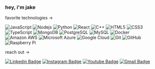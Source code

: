 ### hey, i'm jake

favorite technologies ->

![JavaScript](https://img.shields.io/badge/-JavaScript-black?style=flat-square&logo=javascript)
![Nodejs](https://img.shields.io/badge/-Nodejs-black?style=flat-square&logo=Node.js)
![Python](https://img.shields.io/badge/-Python-black?style=flat-square&logo=Python)
![React](https://img.shields.io/badge/-React-black?style=flat-square&logo=react)
![C++](https://img.shields.io/badge/-C++-00599C?style=flat-square&logo=c)
![HTML5](https://img.shields.io/badge/-HTML5-E34F26?style=flat-square&logo=html5&logoColor=white)
![CSS3](https://img.shields.io/badge/-CSS3-1572B6?style=flat-square&logo=css3)
![TypeScript](https://img.shields.io/badge/-TypeScript-007ACC?style=flat-square&logo=typescript)
![MongoDB](https://img.shields.io/badge/-MongoDB-black?style=flat-square&logo=mongodb)
![PostgreSQL](https://img.shields.io/badge/-PostgreSQL-336791?style=flat-square&logo=postgresql)
![MySQL](https://img.shields.io/badge/-MySQL-black?style=flat-square&logo=mysql)
![Docker](https://img.shields.io/badge/-Docker-black?style=flat-square&logo=docker)
![Amazon AWS](https://img.shields.io/badge/Amazon%20AWS-232F3E?style=flat-square&logo=amazon-aws)
![Microsoft Azure](https://img.shields.io/badge/Microsoft%20Azure-232F7E?style=flat-square&logo=microsoft-azure)
![Google Cloud](https://img.shields.io/badge/Google%20Cloud-black?style=flat-square&logo=google-cloud)
![Git](https://img.shields.io/badge/-Git-black?style=flat-square&logo=git)
![GitHub](https://img.shields.io/badge/-GitHub-181717?style=flat-square&logo=github)
![Raspberry Pi](https://img.shields.io/badge/-Raspberry%20Pi-C51A4A?style=flat-square&logo=Raspberry-Pi)

reach out ->

[![Linkedin Badge](https://img.shields.io/badge/-jakeevans-blue?style=flat-square&logo=Linkedin&logoColor=white&link=https://www.linkedin.com/in/jakeevans-byu/)](https://www.linkedin.com/in/jakeevans-byu/)
[![Instagram Badge](https://img.shields.io/badge/-jakeevans-purple?style=flat-square&logo=instagram&logoColor=white&link=https://www.instagram.com/jakeevans_1/)](https://www.instagram.com/jakeevans_1/)
[![Youtube Badge](https://img.shields.io/badge/-jakeevans-darkred?style=flat-square&logo=youtube&logoColor=white&link=https://www.youtube.com/c/jakeevans)](https://www.youtube.com/channel/UC4egDms-CGz9_bFUkgYLCDQ)
[![Gmail Badge](https://img.shields.io/badge/-ejake370@gmail.com-c14438?style=flat-square&logo=Gmail&logoColor=white&link=mailto:ejake370@gmail.com)](mailto:ejake370@gmail.com)

